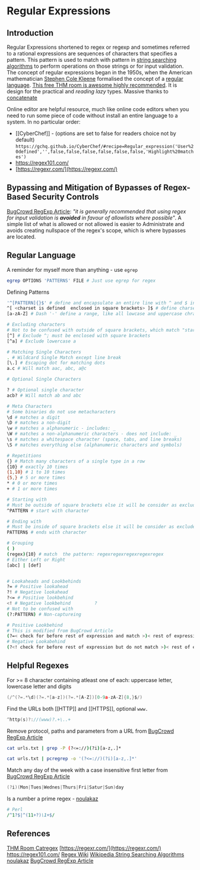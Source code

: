 # Regular Expressions

## Introduction

Regular Expressions shortened to regex or regexp and sometimes referred to a rational expressions are sequences of characters that specifies a pattern. This pattern is used to match with pattern in [string searching algorithms](https://en.wikipedia.org/wiki/String-searching_algorithm)   to perform operations on those strings or for input validation. The concept of regular expressions began in the 1950s, when the American mathematician [Stephen Cole Kleene](https://en.wikipedia.org/wiki/Stephen_Cole_Kleene "Stephen Cole Kleene") formalised the concept of a [regular language](https://en.wikipedia.org/wiki/Regular_language "Regular language"). [This free THM room is awesome highly recommended](https://tryhackme.com/room/catregex). It is design for the practical and *reading lazy* types. Massive thanks to [concatenate](https://tryhackme.com/p/concatenate)

Online editor are helpful resource, much like online code editors when you need to run some piece of code without install an entire language to a system. In no particular order:
- [[CyberChef]] - (options are set to false for readers choice not by default) `https://gchq.github.io/CyberChef/#recipe=Regular_expression('User%20defined','',false,false,false,false,false,false,'Highlight%20matches')`
- https://regex101.com/
- [https://regexr.com/](https://regexr.com/)

## Bypassing and Mitigation of Bypasses of Regex-Based Security Controls

[BugCrowd RegExp Article](https://www.bugcrowd.com/blog/how-to-regex-a-practical-guide-to-regular-expressions-regex-for-hackers/): *"it is generally recommended that using regex for input validation is **avoided** in favour of allowlists where possible"*. A simple list of what is allowed or not allowed is easier to Administrate and avoids creating nullspace of the regex's scope, which is where bypasses are located.

## Regular Language

A reminder for myself more than anything - use `egrep`
```bash
egrep OPTIONS 'PATTERNS' FILE # Just use egrep for regex 
```

Defining Patterns
```bash
'^[PATTERN]{}$' # define and encapsulate an entire line with ^ and $ in single quotes
^[ <charset is defined  enclosed in square brackets> ]$ # define charset
[a-zA-Z] # Dash '-' define a range, like all lowcase and uppercase chracters

# Excluding characters
# Not to be confused with outside of square brackets, which match "starting with"
[^] # Exclude ^; must be enclosed with square brackets 
[^a] # Exclude lowercase a

# Matching Single Characters
. # Wildcard Single Match except line break
[\.] # Escaping dot for matching dots 
a.c # Will match aac, abc, a@c

# Optional Single Characters

? # Optional single character  
acb? # Will match ab and abc

# Meta Characters
# Some binaries do not use metacharacters
\d # matches a digit
\D # matches a non-digit
\w # matches a alphanumeric - includes: _
\W # matches a non-alphanumeric characters - does not include: _  
\s # matches a whitespace character (space, tabs, and line breaks)
\S # matches everything else (alphanumeric characters and symbols)

# Repetitions
{} # Match many characters of a single type in a row 
{10} # exactly 10 times
{1,10} # 1 to 10 times
{5,} # 5 or more times
* # 0 or more times
+ # 1 or more times

# Starting with 
# Must be outside of square brackets else it will be consider as exclude single character 
^PATTERN # start with character

# Ending with
# Must be inside of square brackets else it will be consider as exclude single character 
PATTERN$ # ends with character

# Grouping
( )
(regex){10} # match  the pattern: regexregexregexregexregex
# Either Left or Right
[abc] | [def]


# Lookaheads and Lookbehinds
?= # Positive lookahead           
?! # Negative lookahead          
?<= # Positive lookbehind          
<! # Negative lookbehind         ?
# Not to be confused with
(?:PATTERN) # Non-captureing

# Positive Lookbehind
# This is modified from BugCrowd Article 
(?=< check for before rest of expression and match >)< rest of expression >
# Negative Lookabehind
(?<! check for before rest of expression but do not match >)< rest of expression >
```

## Helpful Regexes

For  >= 8 character containing atleast one of each: uppercase letter, lowercase letter and digits

```c
(/^(?=.*\d)(?=.*[a-z])(?=.*[A-Z])[0-9a-zA-Z]{8,}$/)
```

Find the URLs both [[HTTP]] and [[HTTPS]], optional `www.`
```c
^http(s)?://(www)?.+\..+
```

Remove protocol, paths and parameters from a URL from [BugCrowd RegExp Article](https://www.bugcrowd.com/blog/how-to-regex-a-practical-guide-to-regular-expressions-regex-for-hackers/)
```bash
cat urls.txt | grep -P (?<=://)(?i)[a-z,.]*

cat urls.txt | pcregrep -o '(?<=://)(?i)[a-z,.]*'
```

Match any day of the week with a case insensitive first letter from [BugCrowd RegExp Article](https://www.bugcrowd.com/blog/how-to-regex-a-practical-guide-to-regular-expressions-regex-for-hackers/)
```c
(?i)(Mon|Tues|Wednes|Thurs|Fri|Satur|Sun)day
```

Is a number a prime regex - [noulakaz](https://www.noulakaz.net/2007/03/18/a-regular-expression-to-check-for-prime-numbers/)
```perl
# Perl
/^1?$|^(11+?)\1+$/
```


## References

[THM Room Catregex](https://tryhackme.com/room/catregex)
[https://regexr.com/](https://regexr.com/)
https://regex101.com/
[Regex Wiki](https://en.wikipedia.org/wiki/Regular_expression)
[Wikipedia String Searching Algorithms](https://en.wikipedia.org/wiki/String-searching_algorithm)  
[noulakaz](https://www.noulakaz.net/2007/03/18/a-regular-expression-to-check-for-prime-numbers/)
[BugCrowd RegExp Article](https://www.bugcrowd.com/blog/how-to-regex-a-practical-guide-to-regular-expressions-regex-for-hackers/)